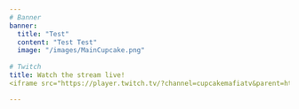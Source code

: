 ```yaml
---
# Banner
banner:
  title: "Test"
  content: "Test Test"
  image: "/images/MainCupcake.png"
  
# Twitch
title: Watch the stream live!
<iframe src="https://player.twitch.tv/?channel=cupcakemafiatv&parent=https://cupcakemafiatv.github.io/" frameborder="0" allowfullscreen="true" scrolling="no" height="378" width="620"></iframe>

---
```

